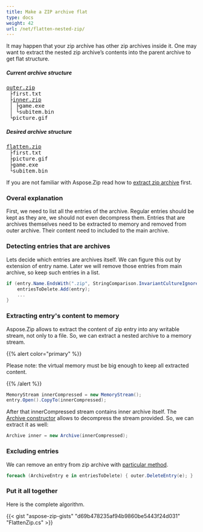 ```yaml
---
title: Make a ZIP archive flat
type: docs
weight: 42
url: /net/flatten-nested-zip/
---
```


It may happen that your zip archive has other zip archives inside it. One may want to extract the nested zip archive’s contents into the parent archive to get flat structure.

<h5> Current archive structure </h5>
<pre>
<u>outer.zip</u>
 ├first.txt
 ├<u>inner.zip</u>
 │ ├game.exe
 │ └subitem.bin
 └picture.gif
</pre>
<h5> Desired archive structure </h5>
<pre>
<u>flatten.zip</u>
 ├first.txt
 ├picture.gif
 ├game.exe
 └subitem.bin
</pre>


If you are not familiar with Aspose.Zip read how to [extract zip archive](https://docs.aspose.com/zip/net/compressing-and-decompressing-files/#decompressing-archives) first.

### **Overal explanation**

First, we need to list all the entries of the archive. Regular entries should be kept as they are, we should not even decompress them. Entries that are archives themselves need to be extracted to memory and removed from outer archive. Their content need to included to the main archive. 

### **Detecting entries that are archives**
Lets decide which entries are archives itself. We can figure this out by extension of entry name.
Later we will remove those entries from main archive, so keep such entries in a list.
```c#
if (entry.Name.EndsWith(".zip", StringComparison.InvariantCultureIgnoreCase)) {
    entriesToDelete.Add(entry);
    ...
}
```

### **Extracting entry's content to memory**

Aspose.Zip allows to extract the content of zip entry into any writable stream, not only to a file. So, we can extract a nested archive to a memory stream.

{{% alert color="primary" %}} 

Please note: the virtual memory must be big enough to keep all extracted content.

{{% /alert %}} 

```c#
MemoryStream innerCompressed = new MemoryStream();
entry.Open().CopyTo(innerCompressed); 
```

After that innerCompressed stream contains inner archive itself. The [Archive constructor](https://apireference.aspose.com/zip/net/aspose.zip/archive/constructors/1) allows to decompress the stream provided.
So, we can extract it as well:
```c#
Archive inner = new Archive(innerCompressed);
```


### **Excluding entries** 

We can remove an entry from zip archive with [particular method](https://apireference.aspose.com/zip/net/aspose.zip/archive/methods/deleteentry).

```c#
foreach (ArchiveEntry e in entriesToDelete) { outer.DeleteEntry(e); }
```

### **Put it all together**

Here is the complete algorithm.

{{< gist "aspose-zip-gists" "d69b478235af94b9860be5443f24d031" "FlattenZip.cs" >}}